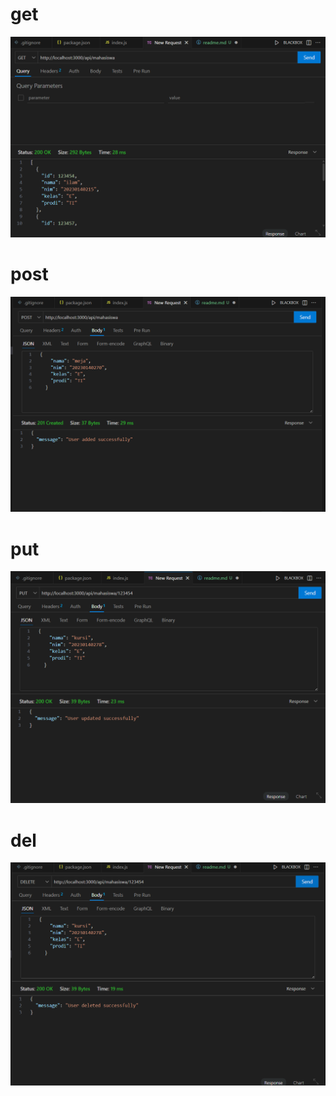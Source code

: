 # get

![alt text](image-1.png)

# post
![alt text](image-2.png)

# put
![alt text](image-3.png)

# del
![alt text](image-4.png)


